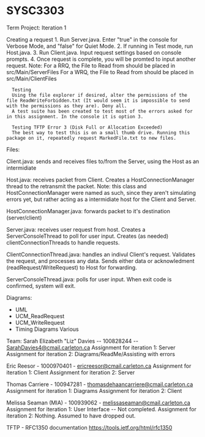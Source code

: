 # SYSC3303

Term Project: Iteration 1

Creating a request
      1. Run Server.java. Enter "true" in the console for Verbose Mode, and "false" for Quiet Mode.
      2. If running in Test mode, run Host.java.
      3. Run Client.java. Input request settings based on console prompts.
      4. Once request is complete, you will be promted to input another request.
      Note: For a RRQ, the File to Read from should be placed in src/Main/ServerFiles
            For a WRQ, the File to Read from should be placed in src/Main/ClientFiles

      Testing
      Using the file explorer if desired, alter the permissions of the file ReadWriteForbidden.txt (It would seem it is impossible to send with the permissions as they are). Deny all.
      A test suite has been created to test most of the errors asked for in this assignment. In the console it is option 3.

      Testing TFTP Error 3 (Disk Full or Allocation Exceeded)
      The best way to test this is on a small thumb drive. Running this package on it, repeatedly request MarkedFile.txt to new files.

Files:

Client.java: sends and receives files to/from the Server, using the Host as an intermidiate

Host.java: receives packet from Client. Creates a HostConnectionManager thread to the retransmit the packet. Note: this class and HostConnectionManager were named as such, since they aren't simulating errors yet, but rather acting as a intermidiate host for the Client and Server.

HostConnectionManager.java: forwards packet to it's destination (server/client)

Server.java: receives user request from host. Creates a ServerConsoleThread to poll for user input. Creates (as needed) clientConnectionThreads to handle requests.

ClientConnectionThread.java: handles an indivul Client's request. Validates the request, and processes any data. Sends either data or acknowledment (readRequest/WriteRequest) to Host for forwarding.

ServerConsoleThread.java: polls for user input. When exit code is confirmed, system will exit.



Diagrams:
* UML
* UCM_ReadRequest
* UCM_WriteRequest
* Timing Diagrams Various



Team:
Sarah Elizabeth "Liz" Davies  -- 100828244 -- SarahDavies4@cmail.carleton.ca
  Assignment for iteration 1: Server
  Assignment for iteration 2: Diagrams/ReadMe/Assisting with errors

Eric Reesor - 1000970401 - ericreesor@cmail.carleton.ca
  Assignment for iteration 1: Client
  Assignment for iteration 2: Server

Thomas Carriere - 100947281 - thomasdehaancarriere@cmail.carleton.ca
  Assignment for iteration 1: Diagrams
  Assignment for iteration 2: Client

Melissa Seaman (MIA) - 100939062 - melissaseaman@cmail.carleton.ca
  Assignment for iteration 1: User Interface -- Not completed.
  Assignment for iteration 2: Nothing. Assumed to have dropped out.

TFTP - RFC1350 documentation
https://tools.ietf.org/html/rfc1350
